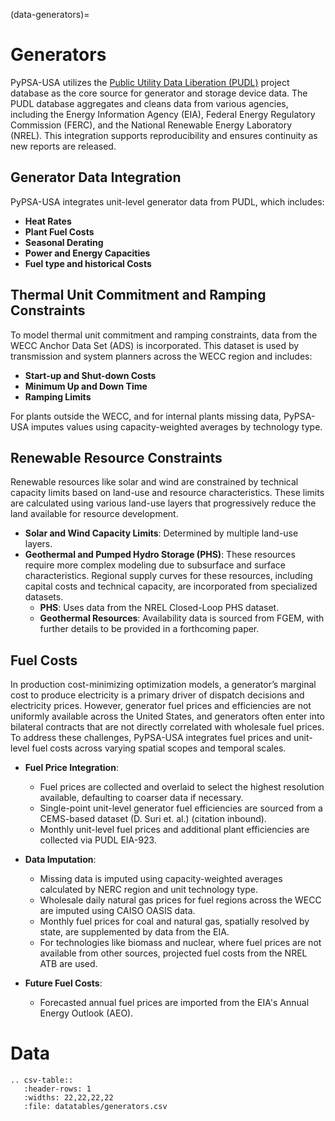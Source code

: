 (data-generators)=
# Generators

PyPSA-USA utilizes the [Public Utility Data Liberation (PUDL)](https://catalystcoop-pudl.readthedocs.io/en/latest/index.html) project database as the core source for generator and storage device data. The PUDL database aggregates and cleans data from various agencies, including the Energy Information Agency (EIA), Federal Energy Regulatory Commission (FERC), and the National Renewable Energy Laboratory (NREL). This integration supports reproducibility and ensures continuity as new reports are released.

## Generator Data Integration

PyPSA-USA integrates unit-level generator data from PUDL, which includes:

- **Heat Rates**
- **Plant Fuel Costs**
- **Seasonal Derating**
- **Power and Energy Capacities**
- **Fuel type and historical Costs**

## Thermal Unit Commitment and Ramping Constraints

To model thermal unit commitment and ramping constraints, data from the WECC Anchor Data Set (ADS) is incorporated. This dataset is used by transmission and system planners across the WECC region and includes:

- **Start-up and Shut-down Costs**
- **Minimum Up and Down Time**
- **Ramping Limits**

For plants outside the WECC, and for internal plants missing data, PyPSA-USA imputes values using capacity-weighted averages by technology type.

## Renewable Resource Constraints

Renewable resources like solar and wind are constrained by technical capacity limits based on land-use and resource characteristics. These limits are calculated using various land-use layers that progressively reduce the land available for resource development.

- **Solar and Wind Capacity Limits**: Determined by multiple land-use layers.
- **Geothermal and Pumped Hydro Storage (PHS)**: These resources require more complex modeling due to subsurface and surface characteristics. Regional supply curves for these resources, including capital costs and technical capacity, are incorporated from specialized datasets.
    - **PHS**: Uses data from the NREL Closed-Loop PHS dataset.
    - **Geothermal Resources**: Availability data is sourced from FGEM, with further details to be provided in a forthcoming paper.

## Fuel Costs

In production cost-minimizing optimization models, a generator’s marginal cost to produce electricity is a primary driver of dispatch decisions and electricity prices. However, generator fuel prices and efficiencies are not uniformly available across the United States, and generators often enter into bilateral contracts that are not directly correlated with wholesale fuel prices. To address these challenges, PyPSA-USA integrates fuel prices and unit-level fuel costs across varying spatial scopes and temporal scales.

- **Fuel Price Integration**:
    - Fuel prices are collected and overlaid to select the highest resolution available, defaulting to coarser data if necessary.
    - Single-point unit-level generator fuel efficiencies are sourced from a CEMS-based dataset (D. Suri et. al.) (citation inbound).
    - Monthly unit-level fuel prices and additional plant efficiencies are collected via PUDL EIA-923.

- **Data Imputation**:
    - Missing data is imputed using capacity-weighted averages calculated by NERC region and unit technology type.
    - Wholesale daily natural gas prices for fuel regions across the WECC are imputed using CAISO OASIS data.
    - Monthly fuel prices for coal and natural gas, spatially resolved by state, are supplemented by data from the EIA.
    - For technologies like biomass and nuclear, where fuel prices are not available from other sources, projected fuel costs from the NREL ATB are used.

- **Future Fuel Costs**:
    - Forecasted annual fuel prices are imported from the EIA's Annual Energy Outlook (AEO).

# Data
```{eval-rst}
.. csv-table::
   :header-rows: 1
   :widths: 22,22,22,22
   :file: datatables/generators.csv
```
